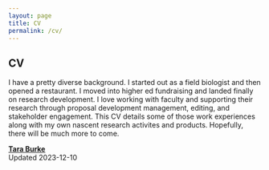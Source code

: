 ```yaml
---
layout: page
title: CV
permalink: /cv/
---
```


## CV
I have a pretty diverse background.  I started out as a field biologist and then opened a restaurant.  I moved into higher ed fundraising and landed finally on research development.  I love working with faculty and supporting their research through proposal development management, editing, and stakeholder engagement.  This CV details some of those work experiences along with my own nascent research activites and products.  Hopefully, there will be much more to come.

[**Tara Burke**](/papers/cv1.pdf)  
Updated 2023-12-10
